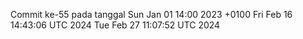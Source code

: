 Commit ke-55 pada tanggal Sun Jan 01 14:00 2023 +0100
Fri Feb 16 14:43:06 UTC 2024
Tue Feb 27 11:07:52 UTC 2024
